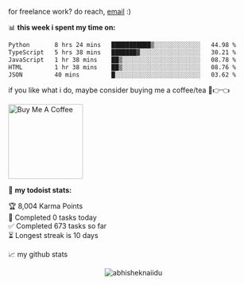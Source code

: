 for freelance work? do reach, [email](mailto:abhishknads.work@gmail.com) :)

📊 **this week i spent my time on:**
<!--START_SECTION:waka-->

```txt
Python       8 hrs 24 mins   ███████████▒░░░░░░░░░░░░░   44.98 %
TypeScript   5 hrs 38 mins   ███████▓░░░░░░░░░░░░░░░░░   30.21 %
JavaScript   1 hr 38 mins    ██▒░░░░░░░░░░░░░░░░░░░░░░   08.78 %
HTML         1 hr 38 mins    ██▒░░░░░░░░░░░░░░░░░░░░░░   08.76 %
JSON         40 mins         █░░░░░░░░░░░░░░░░░░░░░░░░   03.62 %
```

<!--END_SECTION:waka-->

if you like what i do, maybe consider buying me a coffee/tea 🥺👉👈

<a href="https://www.buymeacoffee.com/abhisheknaiidu" target="_blank"><img src="https://cdn.buymeacoffee.com/buttons/v2/default-red.png" alt="Buy Me A Coffee" width="150" ></a>

🚧 **my todoist stats:**
<!-- TODO-IST:START -->
🏆  8,004 Karma Points           
🌸  Completed 0 tasks today           
✅  Completed 673 tasks so far           
⏳  Longest streak is 10 days
<!-- TODO-IST:END -->


📈 my github stats

<p align="center"> <img src="https://github-readme-stats.vercel.app/api?username=abhisheknaiidu&show_icons=true&theme=gotham" alt="abhisheknaiidu" />




